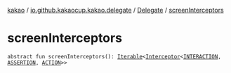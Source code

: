 [kakao](../../index.md) / [io.github.kakaocup.kakao.delegate](../index.md) / [Delegate](index.md) / [screenInterceptors](./screen-interceptors.md)

# screenInterceptors

`abstract fun screenInterceptors(): `[`Iterable`](https://kotlinlang.org/api/latest/jvm/stdlib/kotlin.collections/-iterable/index.html)`<`[`Interceptor`](../../io.github.kakaocup.kakao.intercept/-interceptor/index.md)`<`[`INTERACTION`](index.md#INTERACTION)`, `[`ASSERTION`](index.md#ASSERTION)`, `[`ACTION`](index.md#ACTION)`>>`